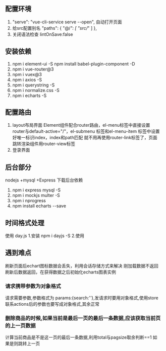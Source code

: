 ## 配置环境
1. "serve": "vue-cli-service serve --open", 自动打开页面
2. 给src配置别名
     "paths": {
      "@/*": [
        "src/*"
      ]
    },
3. 关闭语法检查
  lintOnSave:false
## 安装依赖
1. npm i element-ui -S   npm install babel-plugin-component -D
2. npm i vue-router@3
3. npm i vuex@3
4. npm i axios -S
5. npm i querystring -S
5. npm i normalize.css -S
6. npm i echarts -S

## 配置路由
1. layout布局界面
Element组件配合router路由，el-menu标签中直接设置router与default-active="/"，el-submenu 标签和el-menu-item 标签中设置好唯一标识index，index和path匹配
就不用再使用router-link标签了，页面跳转渲染组件用router-view标签
2. 登录界面

## 后台部分
nodejs +mysql +Express
下载后台依赖
1. npm i express mysql -S
2. npm i mockjs multer -S
3. npm i nprogress
4. npm install echarts --save

## 时间格式处理
使用 day.js
1.安装 npm i dayjs -S
2.使用 
## 遇到难点
刷新页面后echart图标数据会丢失，利用会话存储方式来解决
刚加载数据不返回刷新后数据返回，在获得数据之后初始化echarts图表实例

### 请求携带参数为对象格式
请求需要参数,参数格式为 params:{search:''},发请求时要用对象格式,使用store联系actions后的参数也要写成对象格式,其余正常

### 删除商品的时候,如果当前是最后一页的最后一条数据,应该获取当前页的上一页数据
计算当前商品是不是这一页的最后一条数据,利用total与pagsize取余判断==1
如果是则跳转上一页